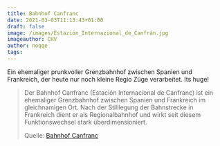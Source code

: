 ```yaml
---
title: Bahnhof Canfranc
date: 2021-03-03T11:13:43+01:00
draft: false
image: /images/Estazión_Internazional_de_Canfrán.jpg
imageauthor: CHV
author: noqqe
tags:
---
```


Ein ehemaliger prunkvoller Grenzbahnhof zwischen Spanien und Frankreich, der
heute nur noch kleine Regio Züge verarbeitet. Its huge!

> Der Bahnhof Canfranc (Estación Internacional de Canfranc) ist ein ehemaliger
> Grenzbahnhof zwischen Spanien und Frankreich im gleichnamigen Ort. Nach der
> Stilllegung der Bahnstrecke in Frankreich dient er als Regionalbahnhof und
> wirkt seit diesem Funktionswechsel stark überdimensioniert.
>
> Quelle: [Bahnhof Canfranc](https://de.wikipedia.org/wiki/Bahnhof_Canfranc)
